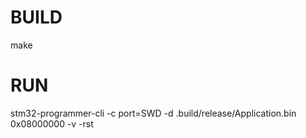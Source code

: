 # BUILD
make

# RUN
stm32-programmer-cli -c port=SWD -d .build/release/Application.bin 0x08000000 -v -rst
